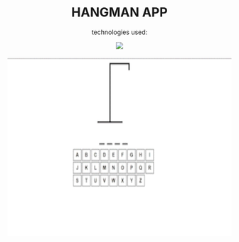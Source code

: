 
<div align="center">
  
  <h1>HANGMAN APP</h1>
  
  <p> technologies used:</p>
  
  <img src="https://skillicons.dev/icons?i=html,css,typescript,react" />
  
  <br>
<br>
  
  <img class="img" src="https://github.com/DarrenCooperM/typescript-hangman-app/blob/main/hangman-clip_AdobeExpress.gif" height="400" width="575"/>
